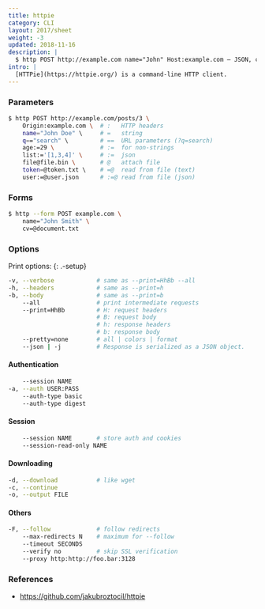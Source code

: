 ```yaml
---
title: httpie
category: CLI
layout: 2017/sheet
weight: -3
updated: 2018-11-16
description: |
  $ http POST http://example.com name="John" Host:example.com — JSON, cookies, files, auth, and other httpie examples.
intro: |
  [HTTPie](https://httpie.org/) is a command-line HTTP client.
---
```


### Parameters

```bash
$ http POST http://example.com/posts/3 \
    Origin:example.com \  # :   HTTP headers
    name="John Doe" \     # =   string
    q=="search" \         # ==  URL parameters (?q=search)
    age:=29 \             # :=  for non-strings
    list:='[1,3,4]' \     # :=  json
    file@file.bin \       # @   attach file
    token=@token.txt \    # =@  read from file (text)
    user:=@user.json      # :=@ read from file (json)
```

### Forms

```bash
$ http --form POST example.com \
    name="John Smith" \
    cv=@document.txt
```

### Options

Print options:
{: .-setup}

```bash
-v, --verbose            # same as --print=HhBb --all
-h, --headers            # same as --print=h
-b, --body               # same as --print=b
    --all                # print intermediate requests
    --print=HhBb         # H: request headers
                         # B: request body
                         # h: response headers
                         # b: response body
    --pretty=none        # all | colors | format
    --json | -j          # Response is serialized as a JSON object.
```

#### Authentication

```bash
    --session NAME
-a, --auth USER:PASS
    --auth-type basic
    --auth-type digest
```

#### Session

```bash
    --session NAME       # store auth and cookies
    --session-read-only NAME
```

#### Downloading

```bash
-d, --download           # like wget
-c, --continue
-o, --output FILE
```

#### Others

```bash
-F, --follow             # follow redirects
    --max-redirects N    # maximum for --follow
    --timeout SECONDS
    --verify no          # skip SSL verification
    --proxy http:http://foo.bar:3128
```

### References

* <https://github.com/jakubroztocil/httpie>
